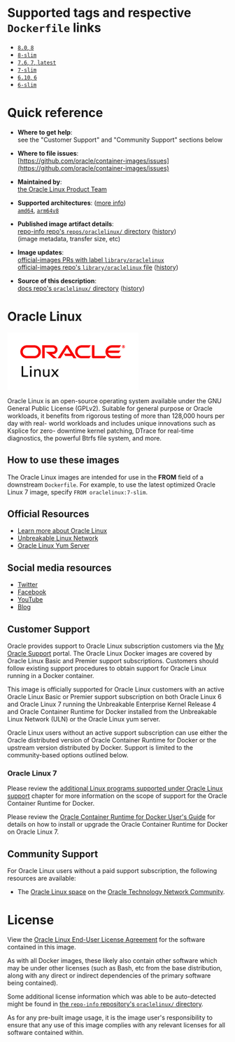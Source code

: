 <!--

********************************************************************************

WARNING:

    DO NOT EDIT "oraclelinux/README.md"

    IT IS AUTO-GENERATED

    (from the other files in "oraclelinux/" combined with a set of templates)

********************************************************************************

-->

# Supported tags and respective `Dockerfile` links

-	[`8.0`, `8`](https://github.com/oracle/container-images/blob/9c633ff80efaaa9106a28eec3495cbc47cda534e/8.0/Dockerfile)
-	[`8-slim`](https://github.com/oracle/container-images/blob/9c633ff80efaaa9106a28eec3495cbc47cda534e/8-slim/Dockerfile)
-	[`7.6`, `7`, `latest`](https://github.com/oracle/container-images/blob/9c633ff80efaaa9106a28eec3495cbc47cda534e/7.6/Dockerfile)
-	[`7-slim`](https://github.com/oracle/container-images/blob/9c633ff80efaaa9106a28eec3495cbc47cda534e/7-slim/Dockerfile)
-	[`6.10`, `6`](https://github.com/oracle/container-images/blob/9c633ff80efaaa9106a28eec3495cbc47cda534e/6.10/Dockerfile)
-	[`6-slim`](https://github.com/oracle/container-images/blob/9c633ff80efaaa9106a28eec3495cbc47cda534e/6-slim/Dockerfile)

# Quick reference

-	**Where to get help**:  
	see the "Customer Support" and "Community Support" sections below

-	**Where to file issues**:  
	[https://github.com/oracle/container-images/issues](https://github.com/oracle/container-images/issues)

-	**Maintained by**:  
	[the Oracle Linux Product Team](https://github.com/oracle/container-images)

-	**Supported architectures**: ([more info](https://github.com/docker-library/official-images#architectures-other-than-amd64))  
	[`amd64`](https://hub.docker.com/r/amd64/oraclelinux/), [`arm64v8`](https://hub.docker.com/r/arm64v8/oraclelinux/)

-	**Published image artifact details**:  
	[repo-info repo's `repos/oraclelinux/` directory](https://github.com/docker-library/repo-info/blob/master/repos/oraclelinux) ([history](https://github.com/docker-library/repo-info/commits/master/repos/oraclelinux))  
	(image metadata, transfer size, etc)

-	**Image updates**:  
	[official-images PRs with label `library/oraclelinux`](https://github.com/docker-library/official-images/pulls?q=label%3Alibrary%2Foraclelinux)  
	[official-images repo's `library/oraclelinux` file](https://github.com/docker-library/official-images/blob/master/library/oraclelinux) ([history](https://github.com/docker-library/official-images/commits/master/library/oraclelinux))

-	**Source of this description**:  
	[docs repo's `oraclelinux/` directory](https://github.com/docker-library/docs/tree/master/oraclelinux) ([history](https://github.com/docker-library/docs/commits/master/oraclelinux))

# Oracle Linux

![logo](https://raw.githubusercontent.com/docker-library/docs/ac923d04bcfcf8de5128ab155ed9f1698374fdfc/oraclelinux/logo.png)

Oracle Linux is an open-source operating system available under the GNU General Public License (GPLv2). Suitable for general purpose or Oracle workloads, it benefits from rigorous testing of more than 128,000 hours per day with real- world workloads and includes unique innovations such as Ksplice for zero- downtime kernel patching, DTrace for real-time diagnostics, the powerful Btrfs file system, and more.

## How to use these images

The Oracle Linux images are intended for use in the **FROM** field of a downstream `Dockerfile`. For example, to use the latest optimized Oracle Linux 7 image, specify `FROM oraclelinux:7-slim`.

## Official Resources

-	[Learn more about Oracle Linux](https://oracle.com/linux)
-	[Unbreakable Linux Network](https://linux.oracle.com)
-	[Oracle Linux Yum Server](http://yum.oracle.com)

## Social media resources

-	[Twitter](https://twitter.com/OracleLinux)
-	[Facebook](https://www.facebook.com/OracleLinux)
-	[YouTube](https://www.youtube.com/user/OracleLinuxChannel)
-	[Blog](http://blogs.oracle.com/linux)

## Customer Support

Oracle provides support to Oracle Linux subscription customers via the [My Oracle Support](https://support.oracle.com) portal. The Oracle Linux Docker images are covered by Oracle Linux Basic and Premier support subscriptions. Customers should follow existing support procedures to obtain support for Oracle Linux running in a Docker container.

This image is officially supported for Oracle Linux customers with an active Oracle Linux Basic or Premier support subscription on both Oracle Linux 6 and Oracle Linux 7 running the Unbreakable Enterprise Kernel Release 4 and Oracle Container Runtime for Docker installed from the Unbreakable Linux Network (ULN) or the Oracle Linux yum server.

Oracle Linux users without an active support subscription can use either the Oracle distributed version of Oracle Container Runtime for Docker or the upstream version distributed by Docker. Support is limited to the community-based options outlined below.

### Oracle Linux 7

Please review the [additional Linux programs supported under Oracle Linux support](https://docs.oracle.com/cd/E52668_01/E63013/html/ol7-lic-addl-packages.html) chapter for more information on the scope of support for the Oracle Container Runtime for Docker.

Please review the [Oracle Container Runtime for Docker User's Guide](https://docs.oracle.com/cd/E52668_01/E87205/html/index.html) for details on how to install or upgrade the Oracle Container Runtime for Docker on Oracle Linux 7.

## Community Support

For Oracle Linux users without a paid support subscription, the following resources are available:

-	The [Oracle Linux space](https://community.oracle.com/community/groundbreakers/server_&_storage_systems/linux/oracle_linux) on the [Oracle Technology Network Community](https://community.oracle.com/welcome).

# License

View the [Oracle Linux End-User License Agreement](https://oss.oracle.com/ol6/EULA) for the software contained in this image.

As with all Docker images, these likely also contain other software which may be under other licenses (such as Bash, etc from the base distribution, along with any direct or indirect dependencies of the primary software being contained).

Some additional license information which was able to be auto-detected might be found in [the `repo-info` repository's `oraclelinux/` directory](https://github.com/docker-library/repo-info/tree/master/repos/oraclelinux).

As for any pre-built image usage, it is the image user's responsibility to ensure that any use of this image complies with any relevant licenses for all software contained within.

